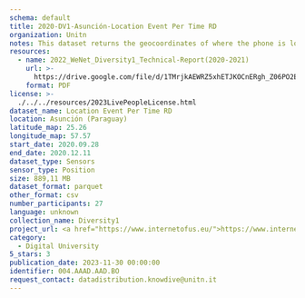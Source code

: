 ```yaml
---
schema: default
title: 2020-DV1-Asunción-Location Event Per Time RD
organization: Unitn
notes: This dataset returns the geocoordinates of where the phone is located. It is part of Wenet Diversity 1 data collection, which contains data about the everyday life activities of students coming from 8 different universities located in China, Denmark, India, Italy, Mexico, Mongolia, Paraguay and UK. The data were collected via questionnaires, data coming from 27 smartphone sensors associated to thousand self-reported annotations over a period of 4 weeks.
resources:
  - name: 2022_WeNet_Diversity1_Technical-Report(2020-2021)
    url: >-
      https://drive.google.com/file/d/1TMrjkAEWRZ5xhETJKOCnERgh_Z06PO2E/view?usp=drive_link
    format: PDF
license: >-
  ./../../resources/2023LivePeopleLicense.html
dataset_name: Location Event Per Time RD
location: Asunción (Paraguay)
latitude_map: 25.26
longitude_map: 57.57
start_date: 2020.09.28
end_date: 2020.12.11
dataset_type: Sensors
sensor_type: Position
size: 889,11 MB
dataset_format: parquet
other_format: csv
number_participants: 27
language: unknown
collection_name: Diversity1
project_url: <a href="https://www.internetofus.eu/">https://www.internetofus.eu/</a>
category:
  - Digital University
5_stars: 3
publication_date: 2023-11-30 00:00:00
identifier: 004.AAAD.AAD.BO
request_contact: datadistribution.knowdive@unitn.it
---
```

